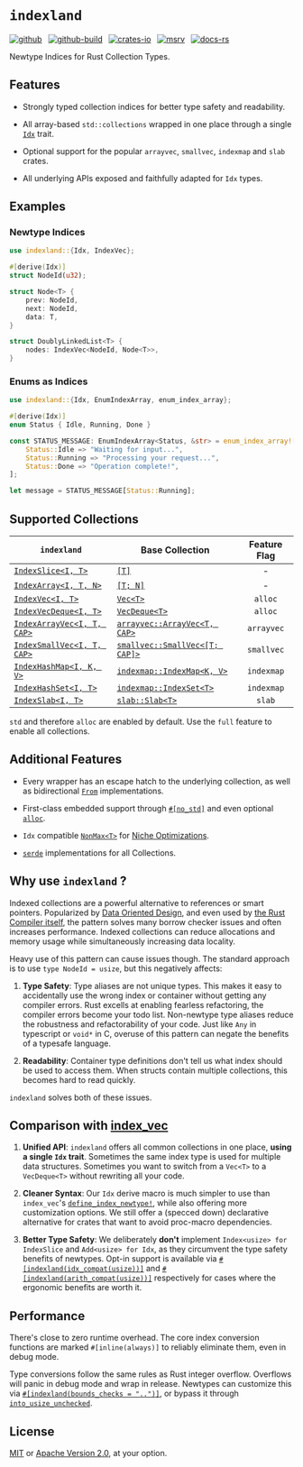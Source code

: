 # `indexland`

[![github]](https://github.com/cmrschwarz/indexland/tree/main/crates/indexland)&ensp;
[![github-build]](https://github.com/cmrschwarz/indexland/actions/workflows/ci.yml)&ensp;
[![crates-io]](https://crates.io/crates/indexland)&ensp;
[![msrv]](https://crates.io/crates/indexland)&ensp;
[![docs-rs]](https://docs.rs/indexland)&ensp;

[github]: https://img.shields.io/badge/cmrschwarz/indexland-8da0cb?&labelColor=555555&logo=github
[github-build]: https://github.com/cmrschwarz/indexland/actions/workflows/ci.yml/badge.svg
[crates-io]: https://img.shields.io/crates/v/indexland.svg?logo=rust
[msrv]: https://img.shields.io/crates/msrv/indexland?logo=rust
[docs-rs]: https://img.shields.io/badge/docs.rs-indexland-66c2a5?logo=docs.rs

Newtype Indices for Rust Collection Types.

## Features
- Strongly typed collection indices for better type safety and readability.

- All array-based `std::collections` wrapped in one place through a single
  [`Idx`](https://docs.rs/indexland/latest/indexland/trait.Idx.html) trait.

- Optional support for the popular `arrayvec`, `smallvec`, `indexmap` and `slab` crates.

- All underlying APIs exposed and faithfully adapted for `Idx` types.

## Examples
### Newtype Indices
```rust
use indexland::{Idx, IndexVec};

#[derive(Idx)]
struct NodeId(u32);

struct Node<T> {
    prev: NodeId,
    next: NodeId,
    data: T,
}

struct DoublyLinkedList<T> {
    nodes: IndexVec<NodeId, Node<T>>,
}
```

### Enums as Indices
```rust
use indexland::{Idx, EnumIndexArray, enum_index_array};

#[derive(Idx)]
enum Status { Idle, Running, Done }

const STATUS_MESSAGE: EnumIndexArray<Status, &str> = enum_index_array![
    Status::Idle => "Waiting for input...",
    Status::Running => "Processing your request...",
    Status::Done => "Operation complete!",
];

let message = STATUS_MESSAGE[Status::Running];
```

## Supported Collections

| `indexland` | Base Collection | Feature Flag |
|----------|-----------------------|:------------------:|
| [`IndexSlice<I, T>`](https://docs.rs/indexland/latest/indexland/struct.IndexSlice.html) | [`[T]`](https://doc.rust-lang.org/std/primitive.slice.html) | - |
| [`IndexArray<I, T, N>`](https://docs.rs/indexland/latest/indexland/struct.IndexArray.html) | [`[T; N]`](https://doc.rust-lang.org/std/primitive.array.html) | - |
| [`IndexVec<I, T>`](https://docs.rs/indexland/latest/indexland/struct.IndexVec.html) | [`Vec<T>`](https://doc.rust-lang.org/std/vec/struct.Vec.html) | `alloc` |
| [`IndexVecDeque<I, T>`](https://docs.rs/indexland/latest/indexland/struct.IndexVecDeque.html) | [`VecDeque<T>`](https://doc.rust-lang.org/std/collections/struct.VecDeque.html) |  `alloc` |
| [`IndexArrayVec<I, T, CAP>`](https://docs.rs/indexland/latest/indexland/struct.IndexArrayVec.html) | [`arrayvec::ArrayVec<T, CAP>`](https://docs.rs/arrayvec/latest/arrayvec/struct.ArrayVec.html) | `arrayvec` |
| [`IndexSmallVec<I, T, CAP>`](https://docs.rs/indexland/latest/indexland/struct.IndexSmallVec.html) | [`smallvec::SmallVec<[T; CAP]>`](https://docs.rs/smallvec/latest/smallvec/struct.SmallVec.html)  | `smallvec`  |
| [`IndexHashMap<I, K, V>`](https://docs.rs/indexland/latest/indexland/struct.IndexHashMap.html) | [`indexmap::IndexMap<K, V>`](https://docs.rs/indexmap/latest/indexmap/map/struct.IndexMap.html) | `indexmap` |
| [`IndexHashSet<I, T>`](https://docs.rs/indexland/latest/indexland/struct.IndexHashSet.html) | [`indexmap::IndexSet<T>`](https://docs.rs/indexmap/latest/indexmap/set/struct.IndexSet.html) | `indexmap` |
| [`IndexSlab<I, T>`](https://docs.rs/indexland/latest/indexland/struct.IndexSlab.html) | [`slab::Slab<T>`](https://docs.rs/slab/latest/slab/struct.Slab.html) | `slab` |

`std` and therefore `alloc` are enabled by default.
Use the `full` feature to enable all collections.

## Additional Features

- Every wrapper has an escape hatch
  to the underlying collection, as well as bidirectional [`From`](core::convert::From)
  implementations.

- First-class embedded support through
  [`#[no_std]`](https://docs.rust-embedded.org/book/intro/no-std.html)
  and even optional
  [`alloc`](https://doc.rust-lang.org/core/alloc/index.html).

- `Idx` compatible
  [`NonMax<T>`](https://docs.rs/indexland/latest/indexland/struct.NonMax.html) for
  [Niche Optimizations](https://doc.rust-lang.org/std/option/index.html#representation).

- [`serde`](::serde) implementations for all Collections.

## Why use `indexland` ?
Indexed collections are a powerful alternative to references or smart pointers.
Popularized by
[Data Oriented Design](https://en.wikipedia.org/wiki/Data-oriented_design),
and even used by
[the Rust Compiler itself](https://github.com/rust-lang/rust/blob/2b285cd5f0877e30ad1d83e04f8cc46254e43391/compiler/rustc_index/src/vec.rs#L40),
the pattern solves many borrow checker issues and often increases performance.
Indexed collections can reduce allocations and memory usage while simultaneously increasing
data locality.

Heavy use of this pattern can cause issues though. The standard approach is to
use `type NodeId = usize`, but this negatively affects:

  1. **Type Safety**: Type aliases are not unique types.
     This makes it easy to accidentally use the wrong index or container
     without getting any compiler errors. Rust excells at
     enabling fearless refactoring, the compiler errors become your todo list.
     Non-newtype type aliases reduce the robustness and refactorability of your code.
     Just like `Any` in typescript or `void*` in C, overuse of this pattern can negate the
     benefits of a typesafe language.

  2. **Readability**: Container type definitions don't tell us what index
     should be used to access them. When structs contain multiple collections,
     this becomes hard to read quickly.

`indexland` solves both of these issues.

## Comparison with [index_vec](https://docs.rs/index_vec/latest/index_vec/index.html)
1.  **Unified API**: `indexland` offers all common collections in one place,
    **using a single `Idx` trait**. Sometimes the same index type is used
    for multiple data structures. Sometimes you want to switch from a `Vec<T>`
    to a `VecDeque<T>` without rewriting all your code.

2.  **Cleaner Syntax**: Our `Idx` derive macro is much simpler to use than
    `index_vec`'s [`define_index_newtype!`](https://docs.rs/index_vec/latest/index_vec/macro.define_index_type.html),
    while also offering more customization options.
    We still offer a (specced down) declarative alternative for crates that want to avoid proc-macro dependencies.

2.  **Better Type Safety**: We deliberately **don't** implement
    `Index<usize> for IndexSlice` and `Add<usize> for Idx`,
    as they circumvent the type safety benefits of newtypes. Opt-in support is available
    via
    [`#[indexland(idx_compat(usize))]`](https://docs.rs/indexland_derive/latest/indexland_derive/derive.Idx.html#indexlandcompatible)
    and
    [`#[indexland(arith_compat(usize))]`](https://docs.rs/indexland_derive/latest/indexland_derive/derive.Idx.html#indexlandusize_arith)
    respectively for cases where the ergonomic benefits are worth it.



## Performance
There's close to zero runtime overhead. The core index conversion functions are
marked `#[inline(always)]` to reliably eliminate them, even in debug mode.

Type conversions follow the same rules as Rust integer overflow.
Overflows will panic in debug mode and wrap in release.
Newtypes can customize this via
[`#[indexland(bounds_checks = "..")]`](https://docs.rs/indexland_derive/latest/indexland_derive/derive.Idx.html#indexlandbounds_checks--),
or bypass it through
[`into_usize_unchecked`](https://docs.rs/indexland/latest/indexland/trait.Idx.html#tymethod.into_usize).


## License
[MIT](./LICENSE-MIT) or [Apache Version 2.0](./LICENSE-APACHE), at your option.
